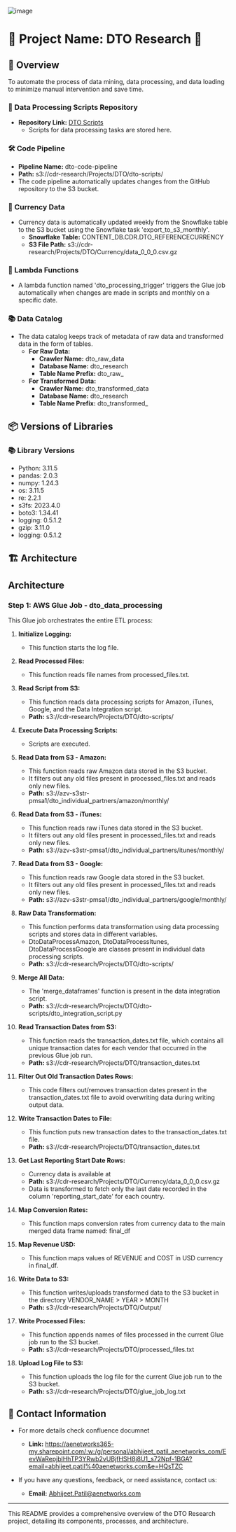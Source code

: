 ![image](https://github.com/AbhijeetPatil161097/abhijeetpatil/assets/157622300/bac4a27c-a92f-4eef-9eec-778baefda3d9)



# 🌟 Project Name: DTO Research 🌟

## 🚀 Overview
To automate the process of data mining, data processing, and data loading to minimize manual intervention and save time.

### 📁 Data Processing Scripts Repository
- **Repository Link:** [DTO Scripts](https://github.com/AbhijeetPatil161097/abhijeetpatil/tree/2abca9634315402e4a7bbdf0287bb3077194920a/dto-scripts)
  - Scripts for data processing tasks are stored here.

### 🛠️ Code Pipeline
- **Pipeline Name:** dto-code-pipeline
- **Path:** s3://cdr-research/Projects/DTO/dto-scripts/
- The code pipeline automatically updates changes from the GitHub repository to the S3 bucket.

### 💱 Currency Data
- Currency data is automatically updated weekly from the Snowflake table to the S3 bucket using the Snowflake task 'export_to_s3_monthly'.
  - **Snowflake Table:** CONTENT_DB.CDR.DTO_REFERENCECURRENCY
  - **S3 File Path:** s3://cdr-research/Projects/DTO/Currency/data_0_0_0.csv.gz

### 🔔 Lambda Functions
- A lambda function named 'dto_processing_trigger' triggers the Glue job automatically when changes are made in scripts and monthly on a specific date.

### 📚 Data Catalog
- The data catalog keeps track of metadata of raw data and transformed data in the form of tables.
  - **For Raw Data:**
    - **Crawler Name:** dto_raw_data
    - **Database Name:** dto_research
    - **Table Name Prefix:** dto_raw_
  - **For Transformed Data:**
    - **Crawler Name:** dto_transformed_data
    - **Database Name:** dto_research
    - **Table Name Prefix:** dto_transformed_

## 📦 Versions of Libraries
### 📚 Library Versions
- Python: 3.11.5
- pandas: 2.0.3
- numpy: 1.24.3
- os: 3.11.5
- re: 2.2.1
- s3fs: 2023.4.0
- boto3: 1.34.41
- logging: 0.5.1.2
- gzip: 3.11.0
- logging: 0.5.1.2

## 🏗️ Architecture
## Architecture

### Step 1: AWS Glue Job - dto_data_processing

This Glue job orchestrates the entire ETL process:

1. **Initialize Logging:**
   - This function starts the log file.

2. **Read Processed Files:**
   - This function reads file names from processed_files.txt.

3. **Read Script from S3:**
   - This function reads data processing scripts for Amazon, iTunes, Google, and the Data Integration script.
   - **Path:** s3://cdr-research/Projects/DTO/dto-scripts/

4. **Execute Data Processing Scripts:**
   - Scripts are executed.

5. **Read Data from S3 - Amazon:**
   - This function reads raw Amazon data stored in the S3 bucket.
   - It filters out any old files present in processed_files.txt and reads only new files.
   - **Path:** s3://azv-s3str-pmsa1/dto_individual_partners/amazon/monthly/

6. **Read Data from S3 - iTunes:**
   - This function reads raw iTunes data stored in the S3 bucket.
   - It filters out any old files present in processed_files.txt and reads only new files.
   - **Path:** s3://azv-s3str-pmsa1/dto_individual_partners/itunes/monthly/

7. **Read Data from S3 - Google:**
   - This function reads raw Google data stored in the S3 bucket.
   - It filters out any old files present in processed_files.txt and reads only new files.
   - **Path:** s3://azv-s3str-pmsa1/dto_individual_partners/google/monthly/

8. **Raw Data Transformation:**
   - This function performs data transformation using data processing scripts and stores data in different variables.
   - DtoDataProcessAmazon, DtoDataProcessItunes, DtoDataProcessGoogle are classes present in individual data processing scripts.
   - **Path:** s3://cdr-research/Projects/DTO/dto-scripts/

9. **Merge All Data:**
   - The 'merge_dataframes' function is present in the data integration script.
   - **Path:** s3://cdr-research/Projects/DTO/dto-scripts/dto_integration_script.py

10. **Read Transaction Dates from S3:**
    - This function reads the transaction_dates.txt file, which contains all unique transaction dates for each vendor that occurred in the previous Glue job run.
    - **Path:** s3://cdr-research/Projects/DTO/transaction_dates.txt

11. **Filter Out Old Transaction Dates Rows:**
    - This code filters out/removes transaction dates present in the transaction_dates.txt file to avoid overwriting data during writing output data.

12. **Write Transaction Dates to File:**
    - This function puts new transaction dates to the transaction_dates.txt file.
    - **Path:** s3://cdr-research/Projects/DTO/transaction_dates.txt

13. **Get Last Reporting Start Date Rows:**
    - Currency data is available at
    - **Path:** s3://cdr-research/Projects/DTO/Currency/data_0_0_0.csv.gz
    - Data is transformed to fetch only the last date recorded in the column 'reporting_start_date' for each country.

14. **Map Conversion Rates:**
    - This function maps conversion rates from currency data to the main merged data frame named: final_df

15. **Map Revenue USD:**
    - This function maps values of REVENUE and COST in USD currency in final_df.

16. **Write Data to S3:**
    - This function writes/uploads transformed data to the S3 bucket in the directory VENDOR_NAME > YEAR > MONTH
    - **Path:** s3://cdr-research/Projects/DTO/Output/

17. **Write Processed Files:**
    - This function appends names of files processed in the current Glue job run to the S3 bucket.
    - **Path:** s3://cdr-research/Projects/DTO/processed_files.txt

18. **Upload Log File to S3:**
    - This function uploads the log file for the current Glue job run to the S3 bucket.
    - **Path:** s3://cdr-research/Projects/DTO/glue_job_log.txt
   


## 📧 Contact Information
- For more details check confluence documnet
  - **Link:** https://aenetworks365-my.sharepoint.com/:w:/g/personal/abhijeet_patil_aenetworks_com/EevWaRepjblHhTP3YRwb2vUBjfHSH8j8U1_s72Npf-1BGA?email=abhijeet.patil%40aenetworks.com&e=HQsTZC

- If you have any questions, feedback, or need assistance, contact us:

  - **Email:** [Abhijeet.Patil@aenetworks.com](mailto:Abhijeet.Patil@aenetworks.com)



---

This README provides a comprehensive overview of the DTO Research project, detailing its components, processes, and architecture.
